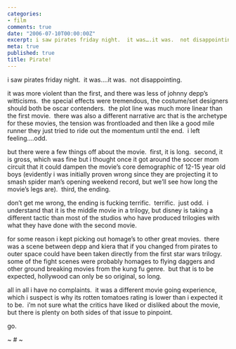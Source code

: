 ```yaml
---
categories:
- film
comments: true
date: "2006-07-10T00:00:00Z"
excerpt: i saw pirates friday night.  it was….it was.  not disappointing.
meta: true
published: true
title: Pirate!
---
```


i saw pirates friday night.  it was….it was.  not disappointing.

it was more violent than the first, and there was less of johnny depp’s witticisms.  the special effects were tremendous, the costume/set designers should both be oscar contenders.  the plot line was much more linear than the first movie.  there was also a different narrative arc that is the archetype for these movies, the tension was frontloaded and then like a good mile runner they just tried to ride out the momentum until the end.  i left feeling….odd.

but there were a few things off about the movie.  first, it is long.  second, it is gross, which was fine but i thought once it got around the soccer mom circuit that it could dampen the movie’s core demographic of 12-15 year old boys (evidently i was initially proven wrong since they are projecting it to smash spider man’s opening weekend record, but we’ll see how long the movie’s legs are).  third, the ending.

don’t get me wrong, the ending is fucking terrific.  terrific.  just odd.  i understand that it is the middle movie in a trilogy, but disney is taking a different tactic than most of the studios who have produced trilogies with what they have done with the second movie.

for some reason i kept picking out homage’s to other great movies.  there was a scene between depp and kiera that if you changed from pirates to outer space could have been taken directly from the first star wars trilogy.  some of the fight scenes were probably homages to flying daggers and other ground breaking movies from the kung fu genre.  but that is to be expected, hollywood can only be so original, so long.

all in all i have no complaints.  it was a different movie going experience, which i suspect is why its rotten tomatoes rating is lower than i expected it to be.  i’m not sure what the critics have liked or disliked about the movie, but there is plenty on both sides of that issue to pinpoint.

go.  

~ # ~